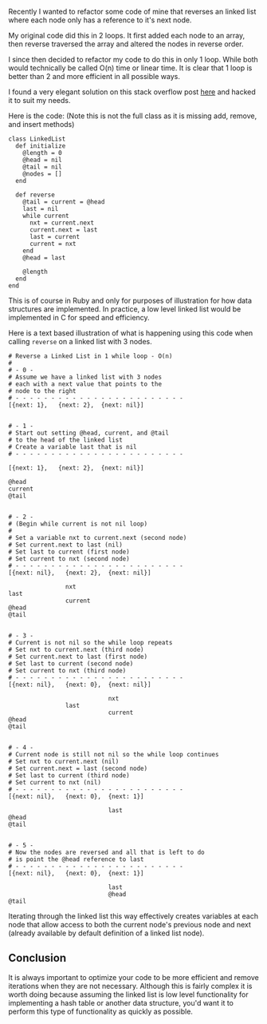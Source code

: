 

Recently I wanted to refactor some code of mine that reverses an linked list
where each node only has a reference to it's next node.

My original code did this in 2 loops. It first added each node to an array,
then reverse traversed the array and altered the nodes in reverse order.

I since then decided to refactor my code to do this in only 1 loop.
While both would technically be called O(n) time or linear time.
It is clear that 1 loop is better than 2 and more efficient in all possible ways.

I found a very elegant solution on this stack overflow post [here](http://stackoverflow.com/questions/22605050/reverse-singly-linked-list-java/22605190#22605190) and hacked it to suit my needs.

Here is the code:
(Note this is not the full class as it is missing
add, remove, and insert methods)





```language-ruby
class LinkedList
  def initialize
    @length = 0
    @head = nil
    @tail = nil
    @nodes = []
  end

  def reverse
    @tail = current = @head
    last = nil
    while current
      nxt = current.next
      current.next = last
      last = current
      current = nxt
    end
    @head = last

    @length
  end
end
```




This is of course in Ruby and only for purposes of illustration for
how data structures are implemented. In practice, a low level
linked list would be implemented in C for speed and efficiency.

Here is a text based illustration of what is happening using this code
when calling `reverse` on a linked list with 3 nodes.




```language-ruby
# Reverse a Linked List in 1 while loop - O(n)
# 
# - 0 -
# Assume we have a linked list with 3 nodes
# each with a next value that points to the
# node to the right
# - - - - - - - - - - - - - - - - - - - - - - - -
[{next: 1},   {next: 2},  {next: nil}]


# - 1 -
# Start out setting @head, current, and @tail
# to the head of the linked list
# Create a variable last that is nil
# - - - - - - - - - - - - - - - - - - - - - - - -

[{next: 1},   {next: 2},  {next: nil}]

@head         
current         
@tail


# - 2 -
# (Begin while current is not nil loop)
# 
# Set a variable nxt to current.next (second node)
# Set current.next to last (nil)
# Set last to current (first node)
# Set current to nxt (second node)
# - - - - - - - - - - - - - - - - - - - - - - - -
[{next: nil},   {next: 2},  {next: nil}]

                nxt
last
                current
@head
@tail


# - 3 -
# Current is not nil so the while loop repeats
# Set nxt to current.next (third node)
# Set current.next to last (first node)
# Set last to current (second node)
# Set current to nxt (third node)
# - - - - - - - - - - - - - - - - - - - - - - - -
[{next: nil},   {next: 0},  {next: nil}]

                            nxt
                last
                            current
@head
@tail


# - 4 -
# Current node is still not nil so the while loop continues
# Set nxt to current.next (nil)
# Set current.next = last (second node)
# Set last to current (third node)
# Set current to nxt (nil)
# - - - - - - - - - - - - - - - - - - - - - - - -
[{next: nil},   {next: 0},  {next: 1}]

                            last
@head
@tail


# - 5 -
# Now the nodes are reversed and all that is left to do
# is point the @head reference to last
# - - - - - - - - - - - - - - - - - - - - - - - -
[{next: nil},   {next: 0},  {next: 1}]

                            last
                            @head
@tail
```




Iterating through the linked list this way effectively creates variables at
each node that allow access to both the current node's previous node
and next (already available by default definition of a linked list node).

## Conclusion

It is always important to optimize your code to be more efficient and
remove iterations when they are not necessary. Although this is fairly complex
it is worth doing because assuming the linked list is low level functionality for
implementing a hash table or another data structure, you'd want it to perform this
type of functionality as quickly as possible.








